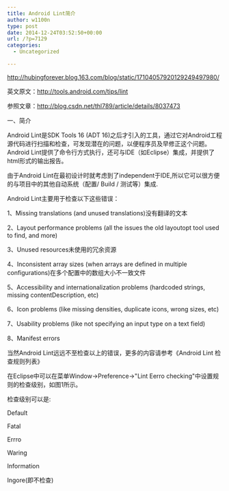 ```yaml
---
title: Android Lint简介
author: w1100n
type: post
date: 2014-12-24T03:52:50+00:00
url: /?p=7129
categories:
  - Uncategorized

---
```

http://hubingforever.blog.163.com/blog/static/17104057920129249497980/

英文原文：http://tools.android.com/tips/lint
  
参照文章：http://blog.csdn.net/thl789/article/details/8037473
  
一、简介
  
Android Lint是SDK Tools 16 (ADT 16)之后才引入的工具，通过它对Android工程源代码进行扫描和检查，可发现潜在的问题，以便程序员及早修正这个问题。Android Lint提供了命令行方式执行，还可与IDE（如Eclipse）集成，并提供了html形式的输出报告。
  
由于Android Lint在最初设计时就考虑到了independent于IDE,所以它可以很方便的与项目中的其他自动系统（配置/ Build / 测试等）集成.
  
Android Lint主要用于检查以下这些错误：
  
1、Missing translations (and unused translations)没有翻译的文本
  
2、Layout performance problems (all the issues the old layoutopt tool used to find, and more)
  
3、Unused resources未使用的冗余资源
  
4、Inconsistent array sizes (when arrays are defined in multiple configurations)在多个配置中的数组大小不一致文件
  
5、Accessibility and internationalization problems (hardcoded strings, missing contentDescription, etc)
  
6、Icon problems (like missing densities, duplicate icons, wrong sizes, etc)
  
7、Usability problems (like not specifying an input type on a text field)
  
8、Manifest errors
  
当然Android Lint远远不至检查以上的错误，更多的内容请参考《Android Lint 检查规则列表》
  
在Eclipse中可以在菜单Window->Preference->"Lint Eerro checking"中设置规则的检查级别，如图1所示。
  
检查级别可以是:
  
Default
  
Fatal
  
Errro
  
Waring
  
Information
  
Ingore(即不检查)